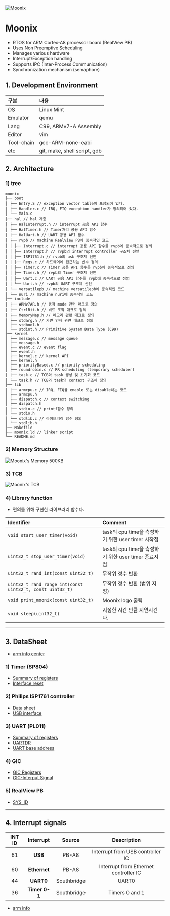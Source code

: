 ![Moonix](https://github.com/MySprtlty/Moonix/assets/89295517/12f41d4a-4b50-48a6-8ae0-a819ea486f28)
# Moonix
- RTOS for ARM Cortex-A8 processor board (RealView PB)
- Uses Non Preemptive Scheduling
- Manages various hardware
- Interrupt/Exception handling
- Supports IPC (Inter-Process Communication)
- Synchronization mechanism (semaphore)

## 1. Development Environment
|구분|내용|
|:---|:---|
|OS|Linux Mint|
|Emulator|qemu|
|Lang|C99, ARMv7-A Assembly|
|Editor|vim|
|Tool-chain|gcc-ARM-none-eabi|
|etc|git, make, shell script, gdb|

## 2. Architecture
### 1) tree
```text
moonix
├── boot
│ ├── Entry.S // exception vector table이 포함되어 있다.
│ ├── Handler.c // IRQ, FIQ exception handler가 정의되어 있다.
│ └── Main.c
├── hal // hal 계층
│ ├── HalInterrupt.h // interrupt 공용 API 함수
│ ├── HalTimer.h // Timer처리 공용 API 함수
│ ├── HalUart.h // UART 공용 API 함수
│ ├── rvpb // machine RealView PB에 종속적인 코드
│ │ ├── Interrupt.c // interrupt 공용 API 함수를 rvpb에 종속적으로 정의
│ │ ├── Interrupt.h // rvpb의 interrupt controller 구조체 선언
│ │ ├── ISP1761.h // rvpb의 usb 구조체 선언
│ │ ├── Regs.c // 하드웨어에 접근하는 변수 정의
│ │ ├── Timer.c // Timer 공용 API 함수를 rvpb에 종속적으로 정의
│ │ ├── Timer.h // rvpb의 Timer 구조체 선언
│ │ ├── Uart.c // UART 공용 API 함수를 rvpb에 종속적으로 정의
│ │ └── Uart.h // rvpb의 UART 구조체 선언
│ └── versatilepb // machine versatilepb에 종속적인 코드
│ └── nuri // machine nuri에 종속적인 코드
├── include
│ ├── ARMv7AR.h // 동작 mode 관련 매크로 정의
│ ├── CtrlBit.h // 비트 조작 매크로 정의
│ ├── MemoryMap.h // 메모리 관련 매크로 정의
│ ├── stdarg.h // 가변 인자 관련 매크로 정의
│ ├── stdbool.h
│ └── stdint.h // Primitive System Data Type (C99)
├── kernel
│ ├── message.c // message queue
│ ├── message.h
│ ├── event.c // event flag
│ ├── event.h
│ ├── kernel.c // kernel API
│ ├── kernel.h
│ ├── priorityBased.c // priority scheduling
│ ├── roundrobin.c // RR scheduling (temporary scheduler)
│ ├── task.c // TCB와 task 생성 및 초기화 코드
│ └── task.h // TCB와 task의 context 구조체 정의
├── lib
│ ├── armcpu.c // IRQ, FIQ를 enable 또는 disable하는 코드
│ ├── armcpu.h
│ ├── dispatch.c // context switching
│ ├── dispatch.h
│ ├── stdio.c // printf함수 정의
│ └── stdio.h
│ └── stdlib.c // 라이브러리 함수 정의
│ └── stdlib.h
├── Makefile
├── moonix.ld // linker script
└── README.md
```
### 2) Memory Structure
![Moonix's Memory  500KB](https://github.com/MySprtlty/Moonix/assets/89295517/4c6c6145-590a-40e4-82b7-26b6e6d4877f)

### 3) TCB
![Moonix's TCB](https://github.com/MySprtlty/Moonix/assets/89295517/58482a58-4e04-4e1c-862b-c22a7afc2dde)

### 4) Library function
- 편의를 위해 구현한 라이브러리 함수다.

|Identifier|Comment|
|:---|:---|
|`void start_user_timer(void)`| task의 cpu time을 측정하기 위한 user timer 시작점|
|`uint32_t stop_user_timer(void)`| task의 cpu time을 측정하기 위한 user timer 종료지점|
|`uint32_t rand_int(const uint32_t)`|무작위 정수 반환|
|`uint32_t rand_range_int(const uint32_t, const uint32_t)`|무작위 정수 반환 (범위 지정)|
|`void print_moonix(const uint32_t)`|Moonix logo 출력|
|`void sleep(uint32_t)`|지정한 시간 만큼 지연시킨다.|

---
## 3. DataSheet
- [arm info center](https://developer.arm.com/documentation/dui0417/d/?lang=en)
### 1) Timer (SP804)
- [Summary of registers](https://developer.arm.com/documentation/ddi0271/d/programmer-s-model/summary-of-registers)
- [Interface reset](https://developer.arm.com/documentation/ddi0271/d/functional-overview/functional-description/interface-reset?lang=en)

### 2) Philips ISP1761 controller
- [Data sheet](https://pdf1.alldatasheet.co.kr/datasheet-pdf/view/103865/PHILIPS/ISP1761.html)
- [USB interface](https://developer.arm.com/documentation/dui0417/d/programmer-s-reference/usb-interface?lang=en)

### 3) UART (PL011) 
- [Summary of registers](https://developer.arm.com/documentation/ddi0183/g/programmers-model/summary-of-registers?lang=en)
- [UARTDR](https://developer.arm.com/documentation/ddi0183/g/programmers-model/register-descriptions/data-register--uartdr?lang=en)
- [UART base address](https://developer.arm.com/documentation/dui0417/d/programmer-s-reference/uart?lang=en)

### 4) GIC
- [GIC Registers](https://developer.arm.com/documentation/dui0417/d/programmer-s-reference/generic-interrupt-controller--gic/generic-interrupt-controller-registers?lang=en)
- [GIC-Interput Signal](https://velog.io/write?id=936cb7da-2d0d-48c5-8fd1-477b70b46bbe)

### 5) RealView PB
- [SYS_ID](https://developer.arm.com/documentation/dui0417/d/programmer-s-reference/status-and-system-control-registers/id-register--sys-id?lang=en)
---
## 4. Interrupt signals
|INT ID|Interrupt|Source|Description|
|:---:|:---:|:---:|:---:|
|61|**USB**|PB-A8| Interrupt from USB controller IC|
|60|**Ethernet**|PB-A8|Interrupt from Ethernet controller IC|
|44|**UART0**|Southbridge|UART0|
|36|**Timer 0-1**|Southbridge|Timers 0 and 1|
- [arm info](https://developer.arm.com/documentation/dui0417/d/programmer-s-reference/generic-interrupt-controller--gic/interrupt-signals?lang=en)
